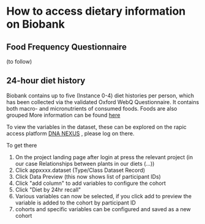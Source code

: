 # How to access dietary information on Biobank
## Food Frequency Questionnaire
(to follow)
## 24-hour diet history

Biobank contains up to five (Instance 0-4) diet histories per person, which has been collected via the validated Oxford WebQ Questionnaire.
It contains both macro- and micronutrients of consumed foods. Foods are also grouped
More information can be found [here](https://biobank.ndph.ox.ac.uk/ukb/ukb/docs/DietWebQ.pdf)


To view the variables in the dataset, these can be explored on the rapic access platform [DNA NEXUS](https://ukbiobank.dnanexus.com/landing) , please log on there. 

To get there

1. On the project landing page after login at press the relevant project (in our case Relationships between plants in our diets (...))
2. Click appxxxx.dataset (Type/Class Dataset Record)
3. Click Data Preview  (this now shows list of participant IDs)
4. Click "add column" to add variables to configure the cohort
5. Click "Diet by 24hr recall"
6. Various variables can now be selected, if you click add to preview the variable is added to the cohort by participant ID
7. cohorts and specific variables can be configured and saved as a new cohort

   
